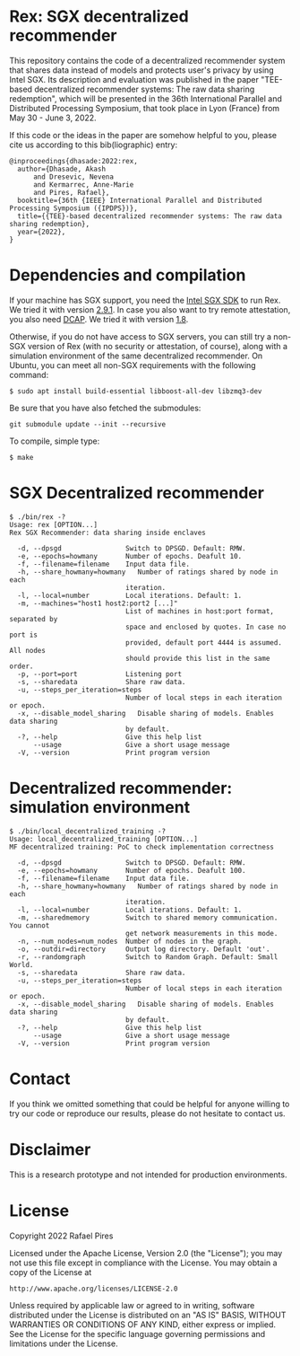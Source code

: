 # Rex: SGX decentralized recommender
This repository contains the code of a decentralized recommender system that 
shares data instead of models and protects user's privacy by using Intel SGX.
Its description and evaluation was published in the paper
"TEE-based decentralized recommender systems: The raw data sharing redemption",
which will be presented in the 36th International Parallel and Distributed Processing
Symposium, that took place in Lyon (France) from May 30 - June 3, 2022.

If this code or the ideas in the paper are somehow helpful to you,
please cite us according to this bib(liographic) entry:
```
@inproceedings{dhasade:2022:rex,
  author={Dhasade, Akash
      and Dresevic, Nevena
      and Kermarrec, Anne-Marie
      and Pires, Rafael},
  booktitle={36th {IEEE} International Parallel and Distributed Processing Symposium ({IPDPS})}, 
  title={{TEE}-based decentralized recommender systems: The raw data sharing redemption}, 
  year={2022},
}
```

# Dependencies and compilation
If your machine has SGX support, you need the [Intel SGX SDK](https://01.org/intel-software-guard-extensions) to run Rex. We tried it with version [2.9.1](https://01.org/intel-softwareguard-extensions/downloads/intel-sgx-linux-2.9.1-release).
In case you also want to try remote attestation, you also need [DCAP](https://www.intel.com/content/www/us/en/developer/articles/guide/intel-software-guard-extensions-data-center-attestation-primitives-quick-install-guide.html). We tried it with version [1.8](https://01.org/intel-softwareguard-extensions/downloads/intel-sgx-dcap-1.8-release).

Otherwise, if you do not have access to SGX servers, you can still try a non-SGX version of Rex (with no security or attestation, of course), along with a simulation environment of the same decentralized recommender.
On Ubuntu, you can meet all non-SGX requirements with the following command:
```
$ sudo apt install build-essential libboost-all-dev libzmq3-dev
```
Be sure that you have also fetched the submodules:
```
git submodule update --init --recursive
```
To compile, simple type:
```
$ make
```

# SGX Decentralized recommender
```
$ ./bin/rex -?
Usage: rex [OPTION...]
Rex SGX Recommender: data sharing inside enclaves

  -d, --dpsgd                Switch to DPSGD. Default: RMW.
  -e, --epochs=howmany       Number of epochs. Deafult 10.
  -f, --filename=filename    Input data file.
  -h, --share_howmany=howmany   Number of ratings shared by node in each
                             iteration.
  -l, --local=number         Local iterations. Default: 1.
  -m, --machines="host1 host2:port2 [...]"
                             List of machines in host:port format, separated by
                             space and enclosed by quotes. In case no port is
                             provided, default port 4444 is assumed. All nodes
                             should provide this list in the same order.
  -p, --port=port            Listening port
  -s, --sharedata            Share raw data.
  -u, --steps_per_iteration=steps
                             Number of local steps in each iteration or epoch.
  -x, --disable_model_sharing   Disable sharing of models. Enables data sharing
                             by default.
  -?, --help                 Give this help list
      --usage                Give a short usage message
  -V, --version              Print program version
```

# Decentralized recommender: simulation environment
```
$ ./bin/local_decentralized_training -?
Usage: local_decentralized_training [OPTION...]
MF decentralized training: PoC to check implementation correctness

  -d, --dpsgd                Switch to DPSGD. Default: RMW.
  -e, --epochs=howmany       Number of epochs. Deafult 100.
  -f, --filename=filename    Input data file.
  -h, --share_howmany=howmany   Number of ratings shared by node in each
                             iteration.
  -l, --local=number         Local iterations. Default: 1.
  -m, --sharedmemory         Switch to shared memory communication. You cannot
                             get network measurements in this mode.
  -n, --num_nodes=num_nodes  Number of nodes in the graph.
  -o, --outdir=directory     Output log directory. Default 'out'.
  -r, --randomgraph          Switch to Random Graph. Default: Small World.
  -s, --sharedata            Share raw data.
  -u, --steps_per_iteration=steps
                             Number of local steps in each iteration or epoch.
  -x, --disable_model_sharing   Disable sharing of models. Enables data sharing
                             by default.
  -?, --help                 Give this help list
      --usage                Give a short usage message
  -V, --version              Print program version
```

# Contact
If you think we omitted something that could be helpful for anyone willing to
try our code or reproduce our results, please do not hesitate to contact us.

# Disclaimer
This is a research prototype and not intended for production environments.

# License

Copyright 2022 Rafael Pires

Licensed under the Apache License, Version 2.0 (the "License");
you may not use this file except in compliance with the License.
You may obtain a copy of the License at

    http://www.apache.org/licenses/LICENSE-2.0

Unless required by applicable law or agreed to in writing, software
distributed under the License is distributed on an "AS IS" BASIS,
WITHOUT WARRANTIES OR CONDITIONS OF ANY KIND, either express or implied.
See the License for the specific language governing permissions and
limitations under the License.
